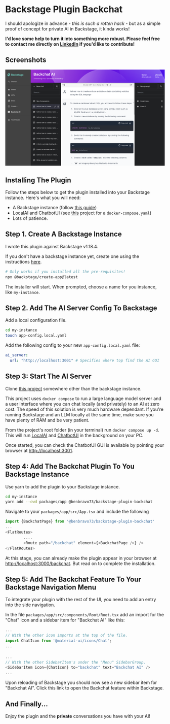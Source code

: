 # Backstage Plugin Backchat

I should apologize in advance - _this is such a rotten hack_ - but as a simple proof of concept for private AI in Backstage, it kinda works!

__I'd love some help to turn it into something more robust. Please feel free to contact me directly on [LinkedIn](https://www.linkedin.com/in/benwilcock/) if you'd like to contribute!__

## Screenshots

![The Backchat plugin after integration with a Backstage instance](/img/ui.png)

## Installing The Plugin

Follow the steps below to get the plugin installed into your Backstage instance. Here's what you will need:

* A Backstage instance (follow [this guide](https://backstage.io/docs/getting-started/))
* LocalAI and ChatbotUI (see [this](https://github.com/benwilcock/local-ai-playground) project for a `docker-compose.yaml`)
* Lots of patience.

## Step 1. Create A Backstage Instance

I wrote this plugin against Backstage v1.18.4.

If you don't have a backstage instance yet, create one using the instructions [here](https://backstage.io/docs/getting-started/).

```bash
# Only works if you installed all the pre-requisites!
npx @backstage/create-app@latest
```

The installer will start. When prompted, choose a name for you instance, like `my-instance`.

## Step 2. Add The AI Server Config To Backstage

Add a local configuration file.

```bash
cd my-instance
touch app-config.local.yaml
```

Add the following config to your new `app-config.local.yaml` file:

```yaml
ai_server:
  url: "http://localhost:3001" # Specifies where top find the AI GUI
```

## Step 3: Start The AI Server

Clone [this project](https://github.com/benwilcock/local-ai-playground) somewhere other than the backstage instance. 

This project uses `docker compose` to run a large language model server and a user interface where you can chat locally (and privately) to an AI at zero cost. The speed of this solution is very much hardware dependant. If you're running Backstage and an LLM locally at the same time, make sure you have plenty of RAM and be very patient.

From the project's root folder (in your terminal) run `docker compose up -d`. This will run [LocalAI](https://localai.io) and [ChatbotUI](https://github.com/mckaywrigley/chatbot-ui) in the background on your PC.

Once started, you can check the ChatbotUI GUI is available by pointing your browser at [http://localhost:3001](http://localhost:3001).

## Step 4: Add The Backchat Plugin To You Backstage Instance

Use yarn to add the plugin to your Backstage instance.

```bash
cd my-instance
yarn add --cwd packages/app @benbravo73/backstage-plugin-backchat
```

Navigate to your `packages/app/src/App.tsx` and include the following

```typescript
import {BackchatPage} from '@benbravo73/backstage-plugin-backchat'
...
<FlatRoutes>
        ....
        <Route path="/backchat" element={<BackchatPage />} />
</FlatRoutes>
```

At this stage, you can already make the plugin appear in your browser at [http://localhost:3000/backchat](http://localhost:3000/backchat). But read on to complete the installation.

## Step 5: Add The Backchat Feature To Your Backstage Navigation Menu

To integrate your plugin with the rest of the UI, you need to add an entry into the side navigation.

In the file `packages/app/src/components/Root/Root.tsx` add an import for the "Chat" icon and a sidebar item for "Backchat AI" like this:

```javascript
...
// With the other icon imports at the top of the file.
import ChatIcon from '@material-ui/icons/Chat';
...

...
// With the other SidebarItem's under the "Menu" SidebarGroup.
<SidebarItem icon={ChatIcon} to="backchat" text="Backchat AI" />
...
```

Upon reloading of Backstage you should now see a new sidebar item for "Backchat AI". Click this link to open the Backchat feature within Backstage.

## And Finally...

Enjoy the plugin and the **private** conversations you have with your AI!
